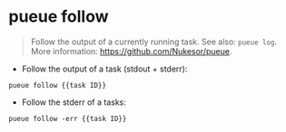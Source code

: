 # pueue follow

> Follow the output of a currently running task.
> See also: `pueue log`.
> More information: <https://github.com/Nukesor/pueue>.

- Follow the output of a task (stdout + stderr):

`pueue follow {{task ID}}`

- Follow the stderr of a tasks:

`pueue follow -err {{task ID}}`
